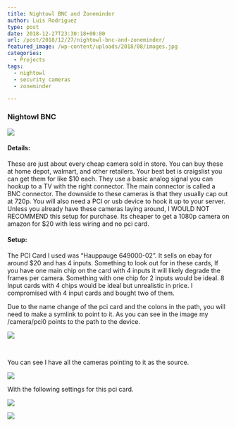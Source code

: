 ```yaml
---
title: Nightowl BNC and Zoneminder
author: Luis Rodriguez
type: post
date: 2018-12-27T23:30:18+00:00
url: /post/2018/12/27/nightowl-bnc-and-zoneminder/
featured_image: /wp-content/uploads/2018/08/images.jpg
categories:
  - Projects
tags:
  - nightowl
  - security cameras
  - zoneminder

---
```

### Nightowl BNC
![](/uploads/2018/08/images.jpg)

#### Details:

These are just about every cheap camera sold in store. You can buy these at home depot, walmart, and other retailers. Your best bet is craigslist you can get them for like $10 each. They use a basic analog signal you can hookup to a TV with the right connector. The main connector is called a BNC connector. The downside to these cameras is that they usually cap out at 720p. You will also need a PCI or usb device to hook it up to your server. Unless you already have these cameras laying around, I WOULD NOT RECOMMEND this setup for purchase. Its cheaper to get a 1080p camera on amazon for $20 with less wiring and no pci card.

<!--more-->

#### Setup:

The PCI Card I used was &#8220;Hauppauge 649000-02&#8221;. It sells on ebay for around $20 and has 4 inputs. Something to look out for in these cards, If you have one main chip on the card with 4 inputs it will likely degrade the frames per camera. Something with one chip for 2 inputs would be ideal. 8 Input cards with 4 chips would be ideal but unrealistic in price. I compromised with 4 input cards and bought two of them.

Due to the name change of the pci card and the colons in the path, you will need to make a symlink to point to it. As you can see in the image my /camera/pci0 points to the path to the device.

![](uploads/2018/12/1-4.png)

&nbsp;

You can see I have all the cameras pointing to it as the source.

![](/uploads/2018/12/1-5.png)

With the following settings for this pci card.

![](/uploads/2018/12/1-6.png)

![](/uploads/2018/12/2-2.png)